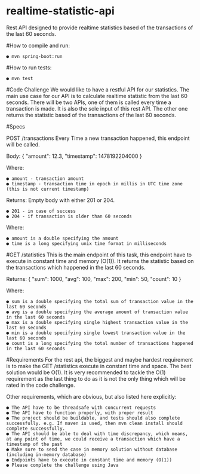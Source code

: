 # realtime-statistic-api
Rest API designed to provide realtime statistics based of the transactions of the last 60 seconds.

#How to compile and run: 

    ● mvn spring-boot:run

#How to run tests: 

    ● mvn test


#Code​ ​Challenge
We would like to have a restful API for our statistics. The main use case for our API is to calculate realtime statistic from the last 60 seconds. There will be two APIs, one of them is called every time a transaction is made. It is also the sole input of this rest API. The other one returns the statistic based of the transactions of the last 60 seconds.

#Specs

POST /transactions
Every Time a new transaction happened, this endpoint will be called.

Body:
{
    "amount": 12.3,
    "timestamp": 1478192204000
}

Where:

    ● amount - transaction amount
    ● timestamp - transaction time in epoch in millis in UTC time zone (this is not current timestamp)

Returns: Empty body with either 201 or 204.
    
    ● 201 - in case of success
    ● 204 - if transaction is older than 60 seconds

Where:

    ● amount is a double specifying the amount
    ● time is a long specifying unix time format in milliseconds

#GET​ ​/statistics
This is the main endpoint of this task, this endpoint have to execute in constant time and memory (O(1)). It returns the statistic based on the transactions which happened in the last 60 seconds.

Returns:
{
    "sum": 1000,
    "avg": 100,
    "max": 200,
    "min": 50,
    "count": 10
}

Where:

    ● sum is a double specifying the total sum of transaction value in the last 60 seconds
    ● avg is a double specifying the average amount of transaction value in the last 60 seconds
    ● max is a double specifying single highest transaction value in the last 60 seconds
    ● min is a double specifying single lowest transaction value in the last 60 seconds
    ● count is a long specifying the total number of transactions happened in the last 60 seconds


#Requirements
For the rest api, the biggest and maybe hardest requirement is to make the GET /statistics execute in constant time and space. The best solution would be O(1). It is very recommended to tackle the O(1) requirement as the last thing to do as it is not the only thing which will be rated in the code challenge.

Other requirements, which are obvious, but also listed here explicitly:

    ● The API have to be threadsafe with concurrent requests
    ● The API have to function properly, with proper result
    ● The project should be buildable, and tests should also complete successfully. e.g. If maven is used, then mvn clean install should complete successfully.
    ● The API should be able to deal with time discrepancy, which means, at any point of time, we could receive a transaction which have a timestamp of the past
    ● Make sure to send the case in memory solution without database (including in-memory database)
    ● Endpoints have to execute in constant time and memory (O(1))
    ● Please​ ​complete​ ​the​ ​challenge​ ​using​ ​Java
